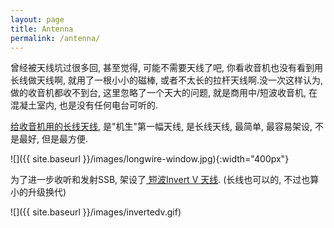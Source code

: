 ```yaml
---
layout: page
title: Antenna
permalink: /antenna/
---
```


曾经被天线坑过很多回, 甚至觉得, 可能不需要天线了吧, 你看收音机也没有看到用长线做天线啊, 就用了一根小小的磁棒, 或者不太长的拉杆天线啊.没一次这样认为, 做的收音机都收不到台, 这里忽略了一个天大的问题, 就是商用中/短波收音机, 在混凝土室内, 也是没有任何电台可听的.



<a href="{{ site.baseurl }}/first-antenna/"> 给收音机用的长线天线</a>, 是"机生"第一幅天线, 是长线天线, 最简单, 最容易架设, 不是最好, 但是最方便.

![]({{ site.baseurl }}/images/longwire-window.jpg){:width="400px"}

为了进一步收听和发射SSB, 架设了<a href="{{ site.baseurl }}/invertv-antenna/"> 短波Invert V 天线</a>. (长线也可以的, 不过也算小的升级换代)

![]({{ site.baseurl }}/images/invertedv.gif)
